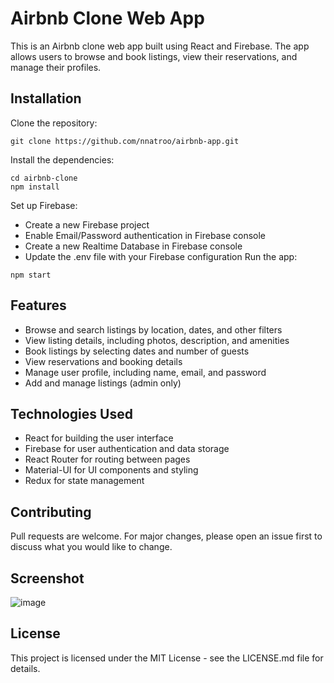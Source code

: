 # Airbnb Clone Web App
This is an Airbnb clone web app built using React and Firebase. The app allows users to browse and book listings, view their reservations, and manage their profiles.

## Installation
Clone the repository:
```
git clone https://github.com/nnatroo/airbnb-app.git
```
Install the dependencies:
```
cd airbnb-clone
npm install
```
Set up Firebase:

- Create a new Firebase project
- Enable Email/Password authentication in Firebase console
- Create a new Realtime Database in Firebase console
- Update the .env file with your Firebase configuration
Run the app:
```
npm start
```

## Features
- Browse and search listings by location, dates, and other filters
- View listing details, including photos, description, and amenities
- Book listings by selecting dates and number of guests
- View reservations and booking details
- Manage user profile, including name, email, and password
- Add and manage listings (admin only)

## Technologies Used
- React for building the user interface
- Firebase for user authentication and data storage
- React Router for routing between pages
- Material-UI for UI components and styling
- Redux for state management
## Contributing
Pull requests are welcome. For major changes, please open an issue first to discuss what you would like to change.

## Screenshot
![image](https://user-images.githubusercontent.com/88983923/226142286-8b0090ac-5521-4fc7-b364-1af23a267b01.png)


## License
This project is licensed under the MIT License - see the LICENSE.md file for details.
